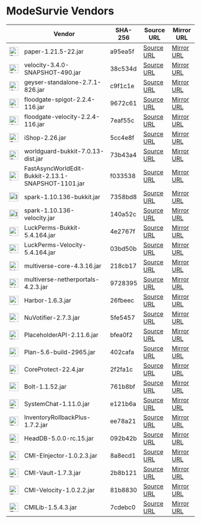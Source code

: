 # ModeSurvie Vendors

| | Vendor | SHA-256 | Source URL | Mirror URL |
|-|-|-|-|-|
| [<img src="https://docs.papermc.io/assets/images/papermc-logomark-512-f125384f3367cd4d9291ca983fcb7334.png" alt="PaperMC/paper/paper-1.21.5-22.jar" width="24">](./PaperMC/paper/paper-1.21.5-22.jar) | paper-1.21.5-22.jar | a95ea5f | [Source URL](https://api.papermc.io/v2/projects/paper/versions/1.21.5/builds/22/downloads/paper-1.21.5-22.jar) | [Mirror URL](https://github.com/modesurvie/vendors/raw/main/PaperMC/paper/paper-1.21.5-22.jar) |
| [<img src="https://docs.papermc.io/assets/images/papermc-logomark-512-f125384f3367cd4d9291ca983fcb7334.png" alt="PaperMC/velocity/velocity-3.4.0-SNAPSHOT-490.jar" width="24">](./PaperMC/velocity/velocity-3.4.0-SNAPSHOT-490.jar) | velocity-3.4.0-SNAPSHOT-490.jar | 38c534d | [Source URL](https://api.papermc.io/v2/projects/velocity/versions/3.4.0-SNAPSHOT/builds/490/downloads/velocity-3.4.0-SNAPSHOT-490.jar) | [Mirror URL](https://github.com/modesurvie/vendors/raw/main/PaperMC/velocity/velocity-3.4.0-SNAPSHOT-490.jar) |
| [<img src="https://www.spigotmc.org/data/resource_icons/81/81297.jpg" alt="GeyserMC/geyser-standalone/geyser-standalone-2.7.1-826.jar" width="24">](./GeyserMC/geyser-standalone/geyser-standalone-2.7.1-826.jar) | geyser-standalone-2.7.1-826.jar | c9f1c1e | [Source URL](https://download.geysermc.org/v2/projects/geyser/versions/2.7.1/builds/826/downloads/standalone) | [Mirror URL](https://github.com/modesurvie/vendors/raw/main/GeyserMC/geyser-standalone/geyser-standalone-2.7.1-826.jar) |
| [<img src="https://www.spigotmc.org/data/resource_icons/81/81297.jpg" alt="GeyserMC/floodgate-spigot/floodgate-spigot-2.2.4-116.jar" width="24">](./GeyserMC/floodgate-spigot/floodgate-spigot-2.2.4-116.jar) | floodgate-spigot-2.2.4-116.jar | 9672c61 | [Source URL](https://download.geysermc.org/v2/projects/floodgate/versions/2.2.4/builds/116/downloads/spigot) | [Mirror URL](https://github.com/modesurvie/vendors/raw/main/GeyserMC/floodgate-spigot/floodgate-spigot-2.2.4-116.jar) |
| [<img src="https://www.spigotmc.org/data/resource_icons/81/81297.jpg" alt="GeyserMC/floodgate-velocity/floodgate-velocity-2.2.4-116.jar" width="24">](./GeyserMC/floodgate-velocity/floodgate-velocity-2.2.4-116.jar) | floodgate-velocity-2.2.4-116.jar | 7eaf55c | [Source URL](https://download.geysermc.org/v2/projects/floodgate/versions/2.2.4/builds/116/downloads/velocity) | [Mirror URL](https://github.com/modesurvie/vendors/raw/main/GeyserMC/floodgate-velocity/floodgate-velocity-2.2.4-116.jar) |
| [<img src="https://www.spigotmc.org/data/resource_icons/84/84555.jpg" alt="Beez0r/iShop/iShop-2.26.jar" width="24">](./Beez0r/iShop/iShop-2.26.jar) | iShop-2.26.jar | 5cc4e8f | [Source URL](https://cdn.spiget.org/file/spiget-resources/84555.jar) | [Mirror URL](https://github.com/modesurvie/vendors/raw/main/Beez0r/iShop/iShop-2.26.jar) |
| [<img src="https://enginehub.org/_next/static/media/worldguard-icon.b361fcc0.png" alt="EngineHub/WorldGuard/worldguard-bukkit-7.0.13-dist.jar" width="24">](./EngineHub/WorldGuard/worldguard-bukkit-7.0.13-dist.jar) | worldguard-bukkit-7.0.13-dist.jar | 73b43a4 | [Source URL](https://dev.bukkit.org/projects/worldguard/files/6201343/download) | [Mirror URL](https://github.com/modesurvie/vendors/raw/main/EngineHub/WorldGuard/worldguard-bukkit-7.0.13-dist.jar) |
| [<img src="https://www.spigotmc.org/data/resource_icons/13/13932.jpg" alt="IntellectualSites/FastAsyncWorldEdit/FastAsyncWorldEdit-Bukkit-2.13.1-SNAPSHOT-1101.jar" width="24">](./IntellectualSites/FastAsyncWorldEdit/FastAsyncWorldEdit-Bukkit-2.13.1-SNAPSHOT-1101.jar) | FastAsyncWorldEdit-Bukkit-2.13.1-SNAPSHOT-1101.jar | f033538 | [Source URL](https://ci.athion.net/job/FastAsyncWorldEdit/1101/artifact/artifacts/FastAsyncWorldEdit-Bukkit-2.13.1-SNAPSHOT-1101.jar) | [Mirror URL](https://github.com/modesurvie/vendors/raw/main/IntellectualSites/FastAsyncWorldEdit/FastAsyncWorldEdit-Bukkit-2.13.1-SNAPSHOT-1101.jar) |
| [<img src="https://www.spigotmc.org/data/resource_icons/57/57242.jpg" alt="lucko/spark-bukkit/spark-1.10.136-bukkit.jar" width="24">](./lucko/spark-bukkit/spark-1.10.136-bukkit.jar) | spark-1.10.136-bukkit.jar | 7358bd8 | [Source URL](https://ci.lucko.me/job/spark/485/artifact/spark-bukkit/build/libs/spark-1.10.136-bukkit.jar) | [Mirror URL](https://github.com/modesurvie/vendors/raw/main/lucko/spark-bukkit/spark-1.10.136-bukkit.jar) |
| [<img src="https://www.spigotmc.org/data/resource_icons/57/57242.jpg" alt="lucko/spark-velocity/spark-1.10.136-velocity.jar" width="24">](./lucko/spark-velocity/spark-1.10.136-velocity.jar) | spark-1.10.136-velocity.jar | 140a52c | [Source URL](https://ci.lucko.me/job/spark/485/artifact/spark-velocity/build/libs/spark-1.10.136-velocity.jar) | [Mirror URL](https://github.com/modesurvie/vendors/raw/main/lucko/spark-velocity/spark-1.10.136-velocity.jar) |
| [<img src="https://www.spigotmc.org/data/resource_icons/28/28140.jpg" alt="LuckPerms/LuckPerms-Bukkit/LuckPerms-Bukkit-5.4.164.jar" width="24">](./LuckPerms/LuckPerms-Bukkit/LuckPerms-Bukkit-5.4.164.jar) | LuckPerms-Bukkit-5.4.164.jar | 4e2767f | [Source URL](https://ci.lucko.me/job/luckperms/1581/artifact/bukkit/loader/build/libs/LuckPerms-Bukkit-5.4.164.jar) | [Mirror URL](https://github.com/modesurvie/vendors/raw/main/LuckPerms/LuckPerms-Bukkit/LuckPerms-Bukkit-5.4.164.jar) |
| [<img src="https://www.spigotmc.org/data/resource_icons/28/28140.jpg" alt="LuckPerms/LuckPerms-Velocity/LuckPerms-Velocity-5.4.164.jar" width="24">](./LuckPerms/LuckPerms-Velocity/LuckPerms-Velocity-5.4.164.jar) | LuckPerms-Velocity-5.4.164.jar | 03bd50b | [Source URL](https://ci.lucko.me/job/luckperms/1581/artifact/velocity/build/libs/LuckPerms-Velocity-5.4.164.jar) | [Mirror URL](https://github.com/modesurvie/vendors/raw/main/LuckPerms/LuckPerms-Velocity/LuckPerms-Velocity-5.4.164.jar) |
| [<img src="https://media.forgecdn.net/avatars/thumbnails/65/506/62/62/636163025316086566.png" alt="Multiverse/Multiverse-Core/multiverse-core-4.3.16.jar" width="24">](./Multiverse/Multiverse-Core/multiverse-core-4.3.16.jar) | multiverse-core-4.3.16.jar | 218cb17 | [Source URL](https://dev.bukkit.org/projects/multiverse-core/files/6399060/download) | [Mirror URL](https://github.com/modesurvie/vendors/raw/main/Multiverse/Multiverse-Core/multiverse-core-4.3.16.jar) |
| [<img src="https://media.forgecdn.net/avatars/thumbnails/65/885/62/62/636163044229444470.png" alt="Multiverse/Multiverse-NetherPortals/multiverse-netherportals-4.2.3.jar" width="24">](./Multiverse/Multiverse-NetherPortals/multiverse-netherportals-4.2.3.jar) | multiverse-netherportals-4.2.3.jar | 9728395 | [Source URL](https://dev.bukkit.org/projects/multiverse-netherportals/files/4721150/download) | [Mirror URL](https://github.com/modesurvie/vendors/raw/main/Multiverse/Multiverse-NetherPortals/multiverse-netherportals-4.2.3.jar) |
| [<img src="https://www.spigotmc.org/data/resource_icons/60/60088.jpg" alt="nkomarn/Harbor/Harbor-1.6.3.jar" width="24">](./nkomarn/Harbor/Harbor-1.6.3.jar) | Harbor-1.6.3.jar | 26fbeec | [Source URL](https://cdn.spiget.org/file/spiget-resources/60088.jar) | [Mirror URL](https://github.com/modesurvie/vendors/raw/main/nkomarn/Harbor/Harbor-1.6.3.jar) |
| [<img src="https://static.spigotmc.org/styles/spigot/xenresource/resource_icon.png" alt="NuVotifier/NuVotifier/NuVotifier-2.7.3.jar" width="24">](./NuVotifier/NuVotifier/NuVotifier-2.7.3.jar) | NuVotifier-2.7.3.jar | 5fe5457 | [Source URL](https://github.com/NuVotifier/NuVotifier/releases/download/v2.7.3/nuvotifier.jar) | [Mirror URL](https://github.com/modesurvie/vendors/raw/main/NuVotifier/NuVotifier/NuVotifier-2.7.3.jar) |
| [<img src="https://www.spigotmc.org/data/resource_icons/6/6245.jpg" alt="PlaceholderAPI/PlaceholderAPI/PlaceholderAPI-2.11.6.jar" width="24">](./PlaceholderAPI/PlaceholderAPI/PlaceholderAPI-2.11.6.jar) | PlaceholderAPI-2.11.6.jar | bfea0f2 | [Source URL](https://cdn.spiget.org/file/spiget-resources/6245.jar) | [Mirror URL](https://github.com/modesurvie/vendors/raw/main/PlaceholderAPI/PlaceholderAPI/PlaceholderAPI-2.11.6.jar) |
| [<img src="https://www.spigotmc.org/data/resource_icons/32/32536.jpg" alt="plan-player-analytics/Plan/Plan-5.6-build-2965.jar" width="24">](./plan-player-analytics/Plan/Plan-5.6-build-2965.jar) | Plan-5.6-build-2965.jar | 402cafa | [Source URL](https://github.com/plan-player-analytics/Plan/releases/download/5.6.2965/Plan-5.6-build-2965.jar) | [Mirror URL](https://github.com/modesurvie/vendors/raw/main/plan-player-analytics/Plan/Plan-5.6-build-2965.jar) |
| [<img src="https://www.spigotmc.org/data/resource_icons/8/8631.jpg" alt="PlayPro/CoreProtect/CoreProtect-22.4.jar" width="24">](./PlayPro/CoreProtect/CoreProtect-22.4.jar) | CoreProtect-22.4.jar | 2f2fa1c | [Source URL](https://www.patreon.com/file?h=104200466&i=18902237) | [Mirror URL](https://github.com/modesurvie/vendors/raw/main/PlayPro/CoreProtect/CoreProtect-22.4.jar) |
| [<img src="https://www.spigotmc.org/data/resource_icons/109/109679.jpg" alt="pop4959/Bolt/Bolt-1.1.52.jar" width="24">](./pop4959/Bolt/Bolt-1.1.52.jar) | Bolt-1.1.52.jar | 761b8bf | [Source URL](https://cdn.spiget.org/file/spiget-resources/109679.jar) | [Mirror URL](https://github.com/modesurvie/vendors/raw/main/pop4959/Bolt/Bolt-1.1.52.jar) |
| [<img src="https://www.spigotmc.org/data/resource_icons/103/103891.jpg" alt="TauCu/SystemChat/SystemChat-1.11.0.jar" width="24">](./TauCu/SystemChat/SystemChat-1.11.0.jar) | SystemChat-1.11.0.jar | e121b6a | [Source URL](https://gitlab.com/TauCu/systemchat/-/jobs/9623517490/artifacts/raw/SystemChat-1.11.0.jar) | [Mirror URL](https://github.com/modesurvie/vendors/raw/main/TauCu/SystemChat/SystemChat-1.11.0.jar) |
| [<img src="https://www.spigotmc.org/data/resource_icons/85/85811.jpg" alt="TechnicallyCoded/InventoryRollbackPlus/InventoryRollbackPlus-1.7.2.jar" width="24">](./TechnicallyCoded/InventoryRollbackPlus/InventoryRollbackPlus-1.7.2.jar) | InventoryRollbackPlus-1.7.2.jar | ee78a21 | [Source URL](https://modrinth.com/plugin/inventoryrollbackplus/version/GF7w10GU) | [Mirror URL](https://github.com/modesurvie/vendors/raw/main/TechnicallyCoded/InventoryRollbackPlus/InventoryRollbackPlus-1.7.2.jar) |
| [<img src="https://www.spigotmc.org/data/resource_icons/84/84967.jpg" alt="TheSilentPro/HeadDB/HeadDB-5.0.0-rc.15.jar" width="24">](./TheSilentPro/HeadDB/HeadDB-5.0.0-rc.15.jar) | HeadDB-5.0.0-rc.15.jar | 092b42b | [Source URL](https://github.com/TheSilentPro/HeadDB/releases/download/5.0.0-rc.15/HeadDB.jar) | [Mirror URL](https://github.com/modesurvie/vendors/raw/main/TheSilentPro/HeadDB/HeadDB-5.0.0-rc.15.jar) |
| [<img src="https://static.spigotmc.org/styles/spigot/xenresource/resource_icon.png" alt="Zrips/CMI-EInjector/CMI-EInjector-1.0.2.3.jar" width="24">](./Zrips/CMI-EInjector/CMI-EInjector-1.0.2.3.jar) | CMI-EInjector-1.0.2.3.jar | 8a8ecd1 | [Source URL](https://www.zrips.net/wp-content/uploads/2020/07/CMIEInjector1.0.2.3.jar) | [Mirror URL](https://github.com/modesurvie/vendors/raw/main/Zrips/CMI-EInjector/CMI-EInjector-1.0.2.3.jar) |
| [<img src="https://static.spigotmc.org/styles/spigot/xenresource/resource_icon.png" alt="Zrips/CMI-Vault/CMI-Vault-1.7.3.jar" width="24">](./Zrips/CMI-Vault/CMI-Vault-1.7.3.jar) | CMI-Vault-1.7.3.jar | 2b8b121 | [Source URL](https://www.zrips.net/wp-content/uploads/2020/07/Vault-1.7.3.jar) | [Mirror URL](https://github.com/modesurvie/vendors/raw/main/Zrips/CMI-Vault/CMI-Vault-1.7.3.jar) |
| [<img src="https://static.spigotmc.org/styles/spigot/xenresource/resource_icon.png" alt="Zrips/CMI-Velocity/CMI-Velocity-1.0.2.2.jar" width="24">](./Zrips/CMI-Velocity/CMI-Velocity-1.0.2.2.jar) | CMI-Velocity-1.0.2.2.jar | 81b8830 | [Source URL](https://www.zrips.net/cmiv/files/CMIV-1.0.2.2.jar) | [Mirror URL](https://github.com/modesurvie/vendors/raw/main/Zrips/CMI-Velocity/CMI-Velocity-1.0.2.2.jar) |
| [<img src="https://www.spigotmc.org/data/resource_icons/87/87610.jpg" alt="Zrips/CMILib/CMILib-1.5.4.3.jar" width="24">](./Zrips/CMILib/CMILib-1.5.4.3.jar) | CMILib-1.5.4.3.jar | 7cdebc0 | [Source URL](https://cdn.spiget.org/file/spiget-resources/87610.jar) | [Mirror URL](https://github.com/modesurvie/vendors/raw/main/Zrips/CMILib/CMILib-1.5.4.3.jar) |
